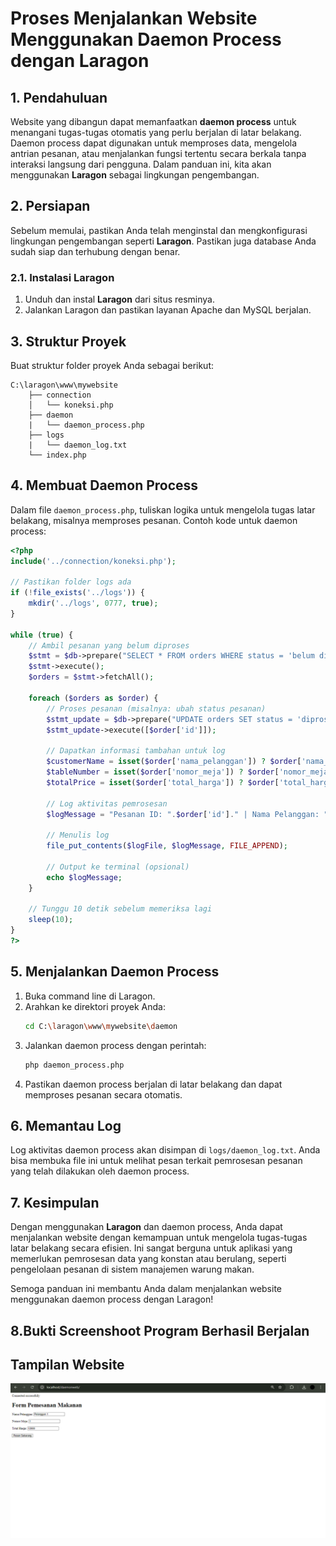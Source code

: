 
# Proses Menjalankan Website Menggunakan Daemon Process dengan Laragon

## 1. Pendahuluan
Website yang dibangun dapat memanfaatkan **daemon process** untuk menangani tugas-tugas otomatis yang perlu berjalan di latar belakang. Daemon process dapat digunakan untuk memproses data, mengelola antrian pesanan, atau menjalankan fungsi tertentu secara berkala tanpa interaksi langsung dari pengguna. Dalam panduan ini, kita akan menggunakan **Laragon** sebagai lingkungan pengembangan.

## 2. Persiapan
Sebelum memulai, pastikan Anda telah menginstal dan mengkonfigurasi lingkungan pengembangan seperti **Laragon**. Pastikan juga database Anda sudah siap dan terhubung dengan benar.

### 2.1. Instalasi Laragon
1. Unduh dan instal **Laragon** dari situs resminya.
2. Jalankan Laragon dan pastikan layanan Apache dan MySQL berjalan.

## 3. Struktur Proyek
Buat struktur folder proyek Anda sebagai berikut:
```
C:\laragon\www\mywebsite    
    ├── connection   
    │   └── koneksi.php
    ├── daemon
    |   └── daemon_process.php
    ├── logs 
    |   └── daemon_log.txt
    └── index.php
```

## 4. Membuat Daemon Process
Dalam file `daemon_process.php`, tuliskan logika untuk mengelola tugas latar belakang, misalnya memproses pesanan. Contoh kode untuk daemon process:
```php
<?php
include('../connection/koneksi.php');

// Pastikan folder logs ada
if (!file_exists('../logs')) {
    mkdir('../logs', 0777, true);
}

while (true) {
    // Ambil pesanan yang belum diproses
    $stmt = $db->prepare("SELECT * FROM orders WHERE status = 'belum diproses'");
    $stmt->execute();
    $orders = $stmt->fetchAll();

    foreach ($orders as $order) {
        // Proses pesanan (misalnya: ubah status pesanan)
        $stmt_update = $db->prepare("UPDATE orders SET status = 'diproses' WHERE id = ?");
        $stmt_update->execute([$order['id']]);

        // Dapatkan informasi tambahan untuk log
        $customerName = isset($order['nama_pelanggan']) ? $order['nama_pelanggan'] : 'Tidak Diketahui'; // Kolom yang benar
        $tableNumber = isset($order['nomor_meja']) ? $order['nomor_meja'] : 'Tidak Diketahui'; // Kolom yang benar
        $totalPrice = isset($order['total_harga']) ? $order['total_harga'] : 0; // Kolom yang benar

        // Log aktivitas pemrosesan
        $logMessage = "Pesanan ID: ".$order['id']." | Nama Pelanggan: ".$customerName." | No Meja: ".$tableNumber." | Total Harga: Rp ".$totalPrice." | Diproses pada ".date('Y-m-d H:i:s')."\n";
        
        // Menulis log
        file_put_contents($logFile, $logMessage, FILE_APPEND);
        
        // Output ke terminal (opsional)
        echo $logMessage;
    }

    // Tunggu 10 detik sebelum memeriksa lagi
    sleep(10);
}
?>

```

## 5. Menjalankan Daemon Process
1. Buka command line di Laragon.
2. Arahkan ke direktori proyek Anda:
   ```bash
   cd C:\laragon\www\mywebsite\daemon
   ```
3. Jalankan daemon process dengan perintah:
   ```bash
   php daemon_process.php
   ```
4. Pastikan daemon process berjalan di latar belakang dan dapat memproses pesanan secara otomatis.

## 6. Memantau Log
Log aktivitas daemon process akan disimpan di `logs/daemon_log.txt`. Anda bisa membuka file ini untuk melihat pesan terkait pemrosesan pesanan yang telah dilakukan oleh daemon process.

## 7. Kesimpulan
Dengan menggunakan **Laragon** dan daemon process, Anda dapat menjalankan website dengan kemampuan untuk mengelola tugas-tugas latar belakang secara efisien. Ini sangat berguna untuk aplikasi yang memerlukan pemrosesan data yang konstan atau berulang, seperti pengelolaan pesanan di sistem manajemen warung makan.

Semoga panduan ini membantu Anda dalam menjalankan website menggunakan daemon process dengan Laragon!

## 8.Bukti Screenshoot Program Berhasil Berjalan

## Tampilan Website
![Bukti Screenshoot](screenshoot/arilandrian_gambar1.png)